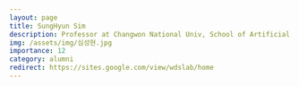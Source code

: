 ```yaml
---
layout: page
title: SungHyun Sim
description: Professor at Changwon National Univ, School of Artificial Intelligence Convergence Engineering
img: /assets/img/심성현.jpg
importance: 12
category: alumni
redirect: https://sites.google.com/view/wdslab/home
---
```


